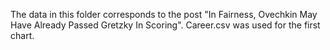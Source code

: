 The data in this folder corresponds to the post "In Fairness, Ovechkin May Have Already Passed Gretzky In Scoring". Career.csv was used for the first chart. 
